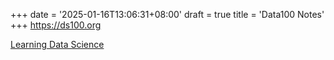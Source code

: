 +++
date = '2025-01-16T13:06:31+08:00'
draft = true
title = 'Data100 Notes'
+++
https://ds100.org

[Learning Data Science](https://learningds.org/intro.html)